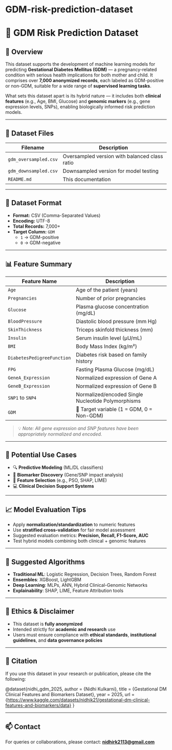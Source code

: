 # GDM-risk-prediction-dataset
# 🎯 GDM Risk Prediction Dataset

## 🧬 Overview

This dataset supports the development of machine learning models for predicting **Gestational Diabetes Mellitus (GDM)** — a pregnancy-related condition with serious health implications for both mother and child. It comprises over **7,000 anonymized records**, each labeled as GDM-positive or non-GDM, suitable for a wide range of **supervised learning tasks**.

What sets this dataset apart is its hybrid nature — it includes both **clinical features** (e.g., Age, BMI, Glucose) and **genomic markers** (e.g., gene expression levels, SNPs), enabling biologically informed risk prediction models.

---

## 📂 Dataset Files

| Filename              | Description                                  |
|-----------------------|----------------------------------------------|
| `gdm_oversampled.csv` | Oversampled version with balanced class ratio |
| `gdm_downsampled.csv` | Downsampled version for model testing         |
| `README.md`           | This documentation                           |

---

## 🧾 Dataset Format

- **Format:** CSV (Comma-Separated Values)  
- **Encoding:** UTF-8  
- **Total Records:** 7,000+  
- **Target Column:** `GDM`  
  - `1` → GDM-positive  
  - `0` → GDM-negative

---

## 📊 Feature Summary

| Feature Name              | Description                                              |
|---------------------------|----------------------------------------------------------|
| `Age`                     | Age of the patient (years)                               |
| `Pregnancies`             | Number of prior pregnancies                              |
| `Glucose`                 | Plasma glucose concentration (mg/dL)                     |
| `BloodPressure`           | Diastolic blood pressure (mm Hg)                         |
| `SkinThickness`           | Triceps skinfold thickness (mm)                          |
| `Insulin`                 | Serum insulin level (μU/mL)                              |
| `BMI`                     | Body Mass Index (kg/m²)                                  |
| `DiabetesPedigreeFunction`| Diabetes risk based on family history                   |
| `FPG`                     | Fasting Plasma Glucose (mg/dL)                           |
| `GeneA_Expression`        | Normalized expression of Gene A                          |
| `GeneB_Expression`        | Normalized expression of Gene B                          |
| `SNP1` to `SNP4`          | Normalized/encoded Single Nucleotide Polymorphisms       |
| `GDM`                     | 🎯 Target variable (1 = GDM, 0 = Non-GDM)                 |

> 💡 *Note: All gene expression and SNP features have been appropriately normalized and encoded.*

---

## 🧠 Potential Use Cases

- 🔍 **Predictive Modeling** (ML/DL classifiers)
- 🧪 **Biomarker Discovery** (Gene/SNP impact analysis)
- 🧰 **Feature Selection** (e.g., PSO, SHAP, LIME)
- 💻 **Clinical Decision Support Systems**

---

## 📈 Model Evaluation Tips

- Apply **normalization/standardization** to numeric features
- Use **stratified cross-validation** for fair model assessment
- Suggested evaluation metrics: **Precision, Recall, F1-Score, AUC**
- Test hybrid models combining both clinical + genomic features

---

## 🤖 Suggested Algorithms

- **Traditional ML**: Logistic Regression, Decision Trees, Random Forest  
- **Ensembles**: XGBoost, LightGBM  
- **Deep Learning**: MLPs, ANN, Hybrid Clinical-Genomic Networks  
- **Explainability**: SHAP, LIME, Feature Attribution tools

---

## 🔐 Ethics & Disclaimer

- This dataset is **fully anonymized**  
- Intended strictly for **academic and research** use  
- Users must ensure compliance with **ethical standards**, **institutional guidelines**, and **data governance policies**

---

## 📌 Citation

If you use this dataset in your research or publication, please cite the following:

@dataset{nidhi_gdm_2025,
author = {Nidhi Kulkarni},
title = {Gestational DM Clinical Features and Biomarkers Dataset},
year = 2025,
url = {https://www.kaggle.com/datasets/nidhik21/gestational-dm-clinical-features-and-biomarkers/data}
}


---

## 📫 Contact

For queries or collaborations, please contact: **nidhirk2113@gmail.com**
